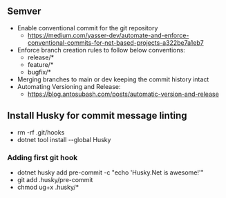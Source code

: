 ﻿## Semver

- Enable conventional commit for the git repository
	- https://medium.com/yasser-dev/automate-and-enforce-conventional-commits-for-net-based-projects-a322be7a1eb7
- Enforce branch creation rules to follow below conventions:
	- release/*
	- feature/*
	- bugfix/*
- Merging branches to main or dev keeping the commit history intact
- Automating Versioning and Release:
	- https://blog.antosubash.com/posts/automatic-version-and-release

## Install Husky for commit message linting
- rm -rf .git/hooks
- dotnet tool install --global Husky

### Adding first git hook
- dotnet husky add pre-commit -c "echo 'Husky.Net is awesome!'"
- git add .husky/pre-commit
- chmod ug+x .husky/*